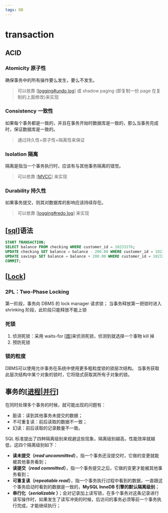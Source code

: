 ```yaml
---
tags: DB
---
```

# transaction

## ACID

### Atomicity 原子性

确保事务中的所有操作要么发生，要么不发生。
> 可以依靠 [[logging#undo log]] 或 shadow paging (即复制一份 page 在复制的上面修改)来实现

### Consistency 一致性

如果每个事务都是一致的，并且在事务开始时数据库是一致的，那么当事务完成时，保证数据库是一致的。
> 通过持久性+原子性+隔离性来保证

### Isolation 隔离

隔离是指当一个事务执行时，应该有与其他事务隔离的错觉。
> 可以依靠 [[MVCC]] 来实现

### Durability 持久性

如果事务提交，则其对数据库的影响应该持续存在。
> 可以依靠 [[logging#redo log]] 来实现

## [[sql]]语法

```sql
START TRANSACTION;
SELECT balance FROM checking WHERE customer_id = 10233276;
UPDATE checking SET balance = balance - 200.00 WHERE customer_id = 10233276;
UPDATE savings SET balance = balance + 200.00 WHERE customer_id = 10233276;
COMMIT;
```

## [[Lock]]

### 2PL：Two-Phase Locking

第一阶段，事务向 DBMS 的 lock manager 请求锁；
当事务释放第一把锁时进入 shrinking 阶段，此阶段只能释放不能上锁

### 死锁

1. 侦测死锁：采用 waits-for [[图]]来侦测死锁，侦测到就选择一个事物 kill 掉
2. 预防死锁

### 锁的粒度

DBMS可以使用允许事务在系统中使用更多粗粒度锁的锁层次结构。
当事务获取此层次结构中某个对象的锁时，它将隐式获取其所有子对象的锁。

## 事务的[[进程|并行]]

在同时处理多个事务的时候，就可能出现的问题有：

- 脏读：读到其他事务未提交的数据；
- 不可重复读：前后读取的数据不一致；
- 幻读：前后读取的记录数量不一致。

SQL 标准提出了四种隔离级别来规避这些现象，隔离级别越高，性能效率就越低，这四个隔离级别如下：

- **读未提交（_read uncommitted_）**，指一个事务还没提交时，它做的变更就能被其他事务看到；
- **读提交（_read committed_）**，指一个事务提交之后，它做的变更才能被其他事务看到；
- **可重复读（_repeatable read_）**，指一个事务执行过程中看到的数据，一直跟这个事务启动时看到的数据是一致的，**MySQL InnoDB 引擎的默认隔离级别**；
- **串行化（_serializable_ ）**；会对记录加上读写锁，在多个事务对这条记录进行读写操作时，如果发生了读写冲突的时候，后访问的事务必须等前一个事务执行完成，才能继续执行；

[//begin]: # "Autogenerated link references for markdown compatibility"
[logging#undo log]: logging.md "logging"
[MVCC]: MVCC.md "MVCC"
[logging#redo log]: logging.md "logging"
[sql]: ../sql/sql.md "mysql"
[Lock]: <../../operating system/并发/Lock.md> "Lock"
[图]: ../../algorithm/data_structure/图.md "图"
[进程|并行]: <../../operating system/虚拟化/进程.md> "进程"
[//end]: # "Autogenerated link references"
